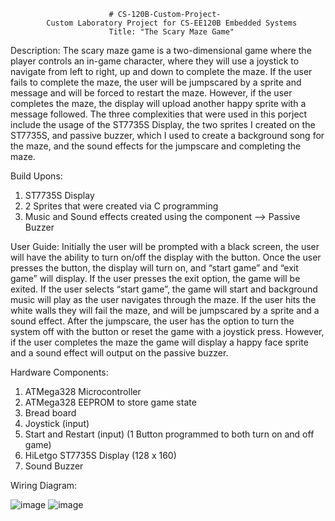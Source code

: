                           # CS-120B-Custom-Project-
            Custom Laboratory Project for CS-EE120B Embedded Systems 
                          Title: "The Scary Maze Game" 

Description: 
  The scary maze game is a two-dimensional game where the player controls an in-game character, where they will use a joystick to navigate from left to right, up and down to complete the maze. If the user fails to complete the maze, the user will be jumpscared by a sprite and message and will be forced to restart the maze. However, if the user completes the maze, the display will upload another happy sprite with a message followed.
	The three complexities that were used in this porject include the usage of the ST7735S Display, the two sprites I created on the ST7735S, and passive buzzer, which I used to create a background song for the maze, and the sound effects for the jumpscare and completing the maze.

Build Upons: 
  1. ST7735S Display
  2. 2 Sprites that were created via C programming
  3. Music and Sound effects created using the component --> Passive Buzzer

User Guide: 
  Initially the user will be prompted with a black screen, the user will have the ability to turn on/off the display with the button. Once the user presses the button, the display will turn on, and “start game” and “exit game” will display. If the user presses the exit option, the game will be exited. If the user selects “start game”, the game will start and background music will play as the user navigates through the maze. If the user hits the white walls they will fail the maze, and will be jumpscared by a sprite and a sound effect. After the jumpscare, the user has the option to turn the system off with the button or reset the game with a joystick press. However, if the user completes the maze the game will display a happy face sprite and a sound effect will output on the passive buzzer. 

Hardware Components: 
1. ATMega328 Microcontroller
2. ATMega328 EEPROM to store game state
3. Bread board
4. Joystick (input)
5. Start and Restart (input) (1 Button programmed to both turn on and off game) 
6. HiLetgo ST7735S Display (128 x 160)
7. Sound Buzzer

Wiring Diagram: 

![image](https://github.com/user-attachments/assets/3d8f43d9-37f7-4808-943b-3491eba02bbc)
![image](https://github.com/user-attachments/assets/c61f3752-e425-4892-a899-5959e329fccd)





